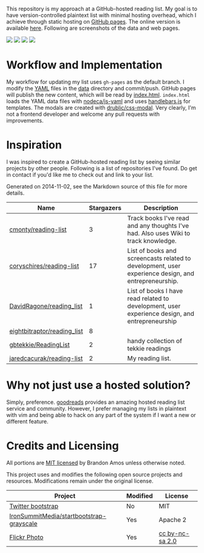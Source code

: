 This repository is my approach at a GitHub-hosted reading list.
My goal is to have version-controlled plaintext list with
minimal hosting overhead, which I achieve through static hosting
on [GitHub pages][gh-pages].
The online version is available [here][www].
Following are screenshots of the data and web pages.

![](https://raw.githubusercontent.com/bamos/reading-list/gh-pages/screenshots/to-read-yaml.png)
![](https://raw.githubusercontent.com/bamos/reading-list/gh-pages/screenshots/finished-yaml.png)
![](https://raw.githubusercontent.com/bamos/reading-list/gh-pages/screenshots/page.png)
![](https://raw.githubusercontent.com/bamos/reading-list/gh-pages/screenshots/quotes.png)

# Workflow and Implementation
My workflow for updating my list uses `gh-pages` as the default
branch. I modify the [YAML][yaml] files in the [data][data] directory
and commit/push. GitHub pages will publish the new content,
which will be read by [index.html][index].
`index.html` loads the YAML data files with [nodeca/js-yaml][js-yaml]
and uses [handlebars.js][handlebars.js] for templates.
The modals are created with [drublic/css-modal][css-modal].
Very clearly, I'm not a frontend developer and welcome
any pull requests with improvements.

# Inspiration
I was inspired to create a GitHub-hosted reading list by seeing
similar projects by other people.
Following is a list of repositories I've found.
Do get in contact if you'd like me to check out and link to your list.

<!--
To generate the following list, install https://github.com/jacquev6/PyGithub
and download the `github-repo-summary.py` script from
https://github.com/bamos/python-scripts/blob/master/python3/github-repo-summary.py.
Please add projects to the list in the comment and in the table below.

github-repo-summary.py \
  cmonty/reading-list \
  coryschires/reading-list \
  DavidRagone/reading\_list \
  eightbitraptor/reading\_list \
  gbtekkie/ReadingList \
  jaredcacurak/Reading-List
-->

Generated on 2014-11-02, see the Markdown source of this file for more details.

Name | Stargazers | Description
----|----|----
[cmonty/reading-list](https://github.com/cmonty/reading-list) | 3 | Track books I've read and any thoughts I've had. Also uses Wiki to track knowledge.
[coryschires/reading-list](https://github.com/coryschires/reading-list) | 17 | List of books and screencasts related to development, user experience design, and entrepreneurship.
[DavidRagone/reading_list](https://github.com/DavidRagone/reading_list) | 1 | List of books I have read related to development, user experience design, and entrepreneurship
[eightbitraptor/reading_list](https://github.com/eightbitraptor/reading_list) | 8 |
[gbtekkie/ReadingList](https://github.com/gbtekkie/ReadingList) | 2 | handy collection of tekkie readings
[jaredcacurak/reading-list](https://github.com/jaredcacurak/reading-list) | 2 | My reading list.

# Why not just use a hosted solution?
Simply, preference.
[goodreads][goodreads] provides an amazing hosted reading list
service and community.
However, I prefer managing my lists in plaintext with vim
and being able to hack on any part of the system if
I want a new or different feature.

# Credits and Licensing
All portions are
[MIT licensed](https://github.com/bamos/reading-list/blob/gh-pages/LICENSE.mit)
by Brandon Amos unless otherwise noted.

This project uses and modifies the following open source projects
and resources.
Modifications remain under the original license.

| Project | Modified | License |
|---|---|---|
| [Twitter bootstrap](https://github.com/twbs/bootstrap) | No | MIT |
| [IronSummitMedia/startbootstrap-grayscale](https://github.com/IronSummitMedia/startbootstrap-grayscale) | Yes | Apache 2 |
| [Flickr Photo](https://flic.kr/p/rnazyb) | Yes | [cc by-nc-sa 2.0](https://creativecommons.org/licenses/by-nc-sa/2.0/) |

[www]: http://bamos.io/reading-list
[gh-pages]: https://pages.github.com/
[yaml]: http://www.yaml.org/
[data]: https://github.com/bamos/reading-list/tree/gh-pages/data
[index]: https://github.com/bamos/reading-list/blob/gh-pages/index.html
[js-yaml]: https://github.com/nodeca/js-yaml
[handlebars.js]: https://github.com/wycats/handlebars.js
[css-modal]: https://github.com/drublic/css-modal
[goodreads]: http://www.goodreads.com/
